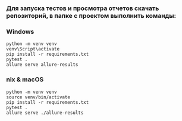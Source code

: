 ### Для запуска тестов и просмотра отчетов скачать репозиторий, в папке с проектом выполнить команды:
### Windows
`python -m venv venv`  
`venv\Script\activate`  
`pip install -r requirements.txt`  
`pytest .`  
`allure serve allure-results`

### nix & macOS  
`python -m venv venv`  
`source venv/bin/activate`  
`pip install -r requirements.txt`  
`pytest .`  
`allure serve ./allure-results`
